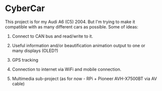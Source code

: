 # CyberCar
This project is for my Audi A6 (C5) 2004. But I'm trying to make it compatible with as many different cars as possible.
Some of ideas:

1. Connect to CAN bus and read/write to it.

2. Useful information and/or beautification animation output to one or many displays (OLED?)

3. GPS tracking

4. Connection to internet via WiFi and mobile connection.

5. Multimedia sub-project (as for now - RPi + Pioneer AVH-X7500BT via AV cable)
